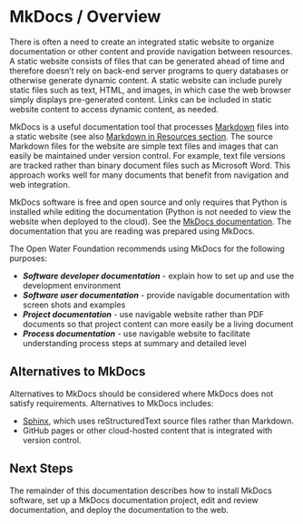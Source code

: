 # MkDocs / Overview

There is often a need to create an integrated static website to organize documentation or other content
and provide navigation between resources.
A static website consists of files that can be generated ahead of time and therefore doesn’t
rely on back-end server programs to query databases or otherwise generate dynamic content.
A static website can include purely static files such as text, HTML, and images,
in which case the web browser simply displays pre-generated content.
Links can be included in static website content to access dynamic content, as needed.

MkDocs is a useful documentation tool that processes [Markdown](https://en.wikipedia.org/wiki/Markdown) files into a static website
(see also [Markdown in Resources section](resources.md).
The source Markdown files for the website are simple text files and images that can easily be maintained under version control.
For example, text file versions are tracked rather than binary document files such as Microsoft Word.
This approach works well for many documents that benefit from navigation and web integration.

MkDocs software is free and open source and only requires that Python is installed while editing the documentation
(Python is not needed to view the website when deployed to the cloud).
See the [MkDocs documentation](http://www.mkdocs.org/).
The documentation that you are reading was prepared using MkDocs.

The Open Water Foundation recommends using MkDocs for the following purposes:

* ***Software developer documentation*** - explain how to set up and use the development environment
* ***Software user documentation*** - provide navigable documentation with screen shots and examples
* ***Project documentation*** - use navigable website rather than PDF documents so that project content can more easily be a living document
* ***Process documentation*** - use navigable website to facilitate understanding process steps at summary and detailed level

## Alternatives to MkDocs

Alternatives to MkDocs should be considered where MkDocs does not satisfy requirements.
Alternatives to MkDocs includes:

* [Sphinx](https://en.wikipedia.org/wiki/Sphinx_(documentation_generator)), which uses reStructuredText source files rather than Markdown.
* GitHub pages or other cloud-hosted content that is integrated with version control.


## Next Steps

The remainder of this documentation describes how to install MkDocs software, set up a MkDocs documentation project,
edit and review documentation, and deploy the documentation to the web.
